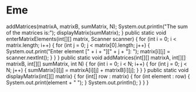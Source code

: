 # Eme
addMatrices(matrixA, matrixB, sumMatrix, N);
 System.out.println("The sum of the matrices is:");
 displayMatrix(sumMatrix);
 }
 public static void enterMatrixElements(int[][] matrix, Scanner scanner) {
 for (int i = 0; i < matrix.length; i++) {
 for (int j = 0; j < matrix[0].length; j++) {
 System.out.print("Enter element [" + i + "][" + j + "]: ");
 matrix[i][j] = scanner.nextInt();
 }
 }
 }
 public static void addMatrices(int[][] matrixA, int[][] matrixB, int[][] sumMatrix, int N) {
 for (int i = 0; i < N; i++) {
 for (int j = 0; j < N; j++) {
 sumMatrix[i][j] = matrixA[i][j] + matrixB[i][j];
 }
 }
 }
 public static void displayMatrix(int[][] matrix) {
 for (int[] row : matrix) {
 for (int element : row) {
 System.out.print(element + " ");
 }
 System.out.println();
 }
 }
}
